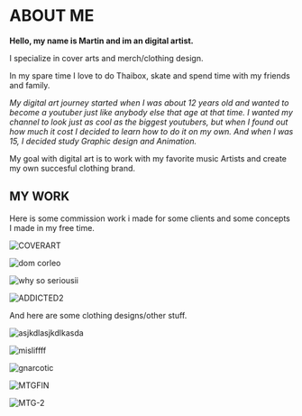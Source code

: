 
# ABOUT ME

**Hello, my name is Martin and im an digital artist.**

I specialize in cover arts and merch/clothing design. 

In my spare time I love to do Thaibox, skate and spend time with my friends and family.

*My digital art journey started when I was about 12 years old and wanted to become a youtuber just like anybody else that age at that time. I wanted my channel to look just as cool as the biggest youtubers, but when I found out how much it cost I decided to learn how to do it on my own. And when I was 15, I decided study Graphic design and Animation.*




My goal with digital art is to work with my favorite music Artists and create my own succesful clothing brand. 

## MY WORK
Here is some commission work i made for some clients and some concepts I made in my free time.

![COVERART](https://github.com/kuceram13/first-impression/assets/153903523/f6b7054d-6893-4bf3-8ba0-c5e6a2924671)

![dom corleo](https://github.com/kuceram13/first-impression/assets/153903523/b59aba3f-7867-423d-8e6e-86f3250ff84b)

![why so seriousii](https://github.com/kuceram13/first-impression/assets/153903523/ea224fd2-83f5-4ae5-993a-f6fd18538007)

![ADDICTED2](https://github.com/kuceram13/first-impression/assets/153903523/06cee919-358d-4c3a-b0eb-cf221d50c3eb)

And here are some clothing designs/other stuff.

![asjkdlasjkdlkasda](https://github.com/kuceram13/first-impression/assets/153903523/6c31188c-d38b-4646-8109-7bc897cb80d7)

![misliffff](https://github.com/kuceram13/first-impression/assets/153903523/30211344-76f4-4681-b67d-20f19ecf17b8)

![gnarcotic](https://github.com/kuceram13/first-impression/assets/153903523/0e88fa6e-0c09-4110-b240-e5f71269195a)

![MTGFIN](https://github.com/kuceram13/first-impression/assets/153903523/e4b3c873-d87a-4cdb-a5f6-064092924032)

![MTG-2](https://github.com/kuceram13/first-impression/assets/153903523/f015d382-c9a2-4004-ab4f-a0b723aac0ab)



